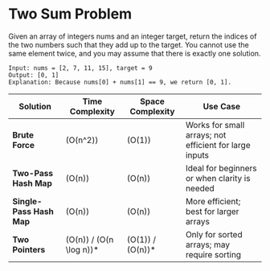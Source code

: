 # Two Sum Problem

Given an array of integers nums and an integer target, return the indices of the two numbers such that they add up to the target.
You cannot use the same element twice, and you may assume that there is exactly one solution.

```
Input: nums = [2, 7, 11, 15], target = 9
Output: [0, 1]
Explanation: Because nums[0] + nums[1] == 9, we return [0, 1].
```
| **Solution**          | **Time Complexity**       | **Space Complexity** | **Use Case**                                    |
|-----------------------|----------------------------|-----------------------|-------------------------------------------------|
| **Brute Force**       | \(O(n^2)\)                 | \(O(1)\)              | Works for small arrays; not efficient for large inputs |
| **Two-Pass Hash Map** | \(O(n)\)                   | \(O(n)\)              | Ideal for beginners or when clarity is needed        |
| **Single-Pass Hash Map** | \(O(n)\)                | \(O(n)\)              | More efficient; best for larger arrays               |
| **Two Pointers**      | \(O(n)\) / \(O(n \log n)\)*| \(O(1)\) / \(O(n)\)*  | Only for sorted arrays; may require sorting         |

